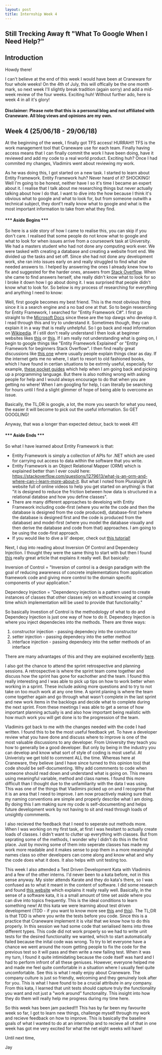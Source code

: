 ```yaml
---
layout: post
title: Internship Week 4
---
```

## Still Trecking Away ft "What To Google When I Need Help?"

## Introduction 
Howdy there! 

I can't believe at the end of this week I would have been at Craneware for four whole weeks! On the 4th of July, this will offically be the one month mark, so next week I'll slightly break tradition (again sorry) and add a mid-week review of the four weeks. Exciting huh! Without further ado, here is week 4 in all it's glory!
#### Disclaimer: Please note that this is a personal blog and not affiliated with Craneware. All blog views and opinions are my own. 
## Week 4 (25/06/18 - 29/06/18)
At the beginning of the week, I finally got TFS access! HURRAH!! TFS is the work management tool that Craneware use for each team. Finally having access means that I can finally commit the work I have been doing, have it reviewed and add my code to a real world product. Exciting huh? Once I had commited my changes, Vladimirs went about reviewing my work. 

As he was doing this, I got started on a new task. I started to learn about Entity Framework. Entity Framework huh? Never heard of it? SHOCKING! Well I'm going to be honest, neither have I so it's time I became an expert about it. I realise that I talk about me researching things but never actually talking about how I do that. I want to dive into the how because I think it's obvious what to google and what to look for, but from someone outwith a technical subject, they dont't really know what to google and what is the most important information to take from what they find. 

#### *** Aside Begins ***
So here is a side story of how I came to realise this, you can skip if you don't care. I realised that some people do not know what to google and what to look for when issues arrive from a courseowrk task at University. We had a masters student who had not done any computing work ever. We were tasked with creating a database and creating a website front end. We divided up the tasks and set off. Since she had not done any development work, she ran into issues early on and really struggled to find what she needed answers to. I helped by answering the ones I already knew how to fix and suggested for the harder ones, answers from [Stack Overflow](https://stackoverflow.com/). When she came to find answers herself, she really didn't know what to look for so I broke it down how I go about doing it. I was surprised that people didn't know what to look for. So below is my process of researching for everything and anything I need to know: 

Well, first google becomes my best friend. This is the most obvious thing since it is a search engine and a no bad one at that. So to begin researching for Entity Framework, I searched for "Entity Framework C#". I first go straight to the [Microsoft Docs](https://docs.microsoft.com/en-us/dotnet/framework/data/adonet/ef/getting-started) since these are the top dawgs who develop it. I read through this and try to understand it. Sometimes though, they can explain it in a way that is really unhelpful. So I go back and read information on [Wikipedia](https://en.wikipedia.org/wiki/Entity_Framework). If i still don't really understand I then look at beginner websites likes [this](http://www.entityframeworktutorial.net/) or [this](https://www.codeproject.com/Articles/363040/An-Introduction-to-Entity-Framework-for-Absolute-B). If I am really not understanding what is going on, I begin to google things like "Entity Framework Explained" or "Entity Framework for beginners Stack Overflow". I then find really great discussions like [this one](https://stackoverflow.com/questions/11703759/please-explain-entity-framework-to-me-asp-net) where usually people explain things clear as day. If the internet gets me no where, I start to resort to old fashioned books, which I have found in certian situations to be extrmly useful, especially for example, [these pocket guides](https://www.amazon.co.uk/s/ref=nb_sb_noss?url=search-alias%3Dstripbooks&field-keywords=O%27Reilly+programming+pocket+guide&rh=n%3A266239%2Ck%3AO%27Reilly+programming+pocket+guide) which help when I am going back and picking up a programming language. But there is also nothing wrong with asking people for help and I would always encourage to do that when you are getting no where! When I am googling for help, I can literally be searching for hours until I find a slight glimmer of hope of being able to overcome an issue. 

Basically, the TL;DR is google, a lot, the more you search for what you need, the easier it will become to pick out the useful information. So GET GOOGLING!

Anyway, that was a longer than expected detour, back to week 4!!!

#### *** Aside Ends ***

So what I have learned about Entity Framework is that:
- Entity Framework is simply a collection of APIs for .NET which are used for carrying out access to data within the software that you write. 
- Entity Framework is an Object Relational Mapper (ORM) which is explained better than I ever could here: <https://stackoverflow.com/questions/1279613/what-is-an-orm-and-where-can-i-learn-more-about-it>. But what I noted from Pluralsight (A website full of online videos to help you get started on anything) is that "it is designed to reduce the friction between how data is structured in a relational databse and how you define classes".
- There are many different approaches to develoing with Entity Framework including code-first (where you write the code and then the database is designed from the code produced), database-first (where the database is designed first and the code is produced from the database) and model-first (where you model the database visually and then derive the database and code from that) approaches. I am going to be using the code-first approach. 
- If you would like to dive a lil' deeper, check out [this tutorial!](https://www.tutorialspoint.com/entity_framework/index.htm)

Next, I dug into reading about Inversion Of Control and Dependecy Injection. I thought they were the same thing to start with but then I found [this](https://softwareengineering.stackexchange.com/questions/131451/difference-between-dependency-injection-di-and-inversion-of-control-ioc) really great article that explains it really well. But basically:

Inversion of Control = "Inversion of control is a design paradigm with the goal of reducing awareness of concrete implementations from application framework code and giving more control to the domain specific components of your application." 

Dependecy Injection = "Dependency injection is a pattern used to create instances of classes that other classes rely on without knowing at compile time which implementation will be used to provide that functionality."

So basically Investion of Control is the methodology of what to do and Dependecy Injection is just one way of how to do it. Dependecy Injection is where you inject dependecies into the methods. There are three ways: 

1. constructor injection - passing dependecy into the constructor 
2. setter injection - passing dependecy into the setter method 
3. interface injection - passing dependecy into the setter methods of an interface

There are many advantages of this and they are explained excellently [here](https://softwareengineering.stackexchange.com/questions/19203/what-are-the-benefits-of-using-dependency-injection-and-ioc-containers).

I also got the chance to attend the sprint retrospective and planning sessions. A retrospective is where the sprint team come together and discuss how the sprint has gone for eachother and the team. I found this really interesting and I was able to pick up tips on how to work better when working in a sprint. These include asking more questions and to try to not take on too much work at any one time.  A sprint planing is where the team come together again and go through what wasn't complete in the last sprint and new work items in the backlogs and decide what to complete during the next sprint. From these meetings I was able to get a sense of how important planning actually is and also how important being realistic with how much work you will get done is to the progression of the team. 

Vladimirs got back to me with the changes needed with the code I had written. I found this to be the most useful feedback yet. To have a developer review what you have done and discuss where to improve is one of the most valuable discussions to any developer. From University they teach you how to generally be a good developer. But only by being in the industry you can develop and know what sort of style of coding is most useful. At Univeristy we get told to comment ALL the time. Whereas here at Craneware, they believe (and I have since turned to this opinion too) that code should be self-documenting. Why add commments to code when someone should read down and understand what is going on. This means using meaningful variable, method and class names. I found this more difficult than I thought due to the unfamiliarity with the data I was using. This was one of the things that Vladimirs picked up on and I recognise that it is an area that I need to improve. I am now proactively making sure that my naming conventions are simple and properly describe what I am doing. By doing this I am making sure my code is self-documenting and helps future development work by not having to sit and read through loads of unsightly commments. 

I also recieved the feedback that I need to seperate out methods more. When I was working on my first task, at first I was hesitant to actually create loads of classes. I didn't want to clutter up everything with classes. But from seprating some of the methods, I wonder why I didn't do this in the first place. Just by moving some of them into seperate classes has made my work more readable and it makes sense to pop them in a more meaningful names class so other developers can come along and know what and why the code does what it does. It also helps with unit testing too. 

This week I also attended a Test Driven Development Kata with Vladimirs and a few of the other interns. I'd never been to a kata before, not in this sense anyway. My sister attends Karate and they do kata's there, so I was confused as to what it meant in the content of software. I did some research and found [this website](http://codekata.com/) which explains it really really well. Basically, in the sense of a software kata, it is a small amount of time set aside where you can dive into topics frequently. This is the ideal conditions to learn something new! At this kata we were learning about test driven development (TDD - if you want to know more see [this](https://stackoverflow.com/questions/4303/why-should-i-practice-test-driven-development-and-how-should-i-start) and [this](https://stackoverflow.com/questions/804569/why-should-i-use-test-driven-development)). The TL;DR is that TDD is where you write the tests before you code. Since this is a practice that Craneware implement it is vital that we know how to do this properly. In this session we had some code that serialised items into three different types. This code did not work properly so we had to write unit tests for the desired functionality we wanted, which to start automatically failed because the inital code was wrong. To try to let everyone have a chance we went around the room getting people to fix the code for the previous test so it will pass and then write a new failing test. When it was my turn, I found it quite intimidating because the code itself was hard and I had to perform infront of all these geniuses. However, everyone helped me and made me feel quite comfortable in a situation where I usually feel quite uncomfortable. See this is what I really enjoy about Craneware. The company culture is just so friendly, welcoming and they genuinely look after for you. This is what I have found to be a crucial attribute in any company. From this kata, I learned that unit tests should capture truly the functionality you want and not just a "work around" functonality. This insight into how they do them will really help me progress during my time here. 

So this week has been jam packed!!! This has by far been my favourite week so far, I got to learn new things, challenge myself through my work and recieve feedback on how to improve. This is basically the baseline goals of what I wanted to do at an internship and to recieve all of that in one week has got me very excited for what the net eight weeks will have!

Until next time, 

Jay 
